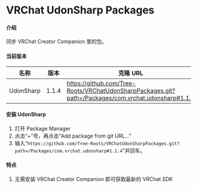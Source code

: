 # VRChat UdonSharp Packages

#### 介绍

同步 VRChat Creator Companion 里的包。

#### 当前版本

| 名称      | 版本  | 克隆 URL                                                                                |
| --------- | ----- | --------------------------------------------------------------------------------------- |
| UdonSharp | 1.1.4 | https://github.com/Tree-Roots/VRChatUdonSharpPackages.git?path=/Packages/com.vrchat.udonsharp#1.1.4 |

#### 安装 UdonSharp

1. 打开 Package Manager
2. 点击“+”号，再点击“Add package from git URL...”
3. 输入“`https://github.com/Tree-Roots/VRChatUdonSharpPackages.git?path=/Packages/com.vrchat.udonsharp#1.1.4`”并回车。

#### 特点

1. 无需安装 VRChat Creator Companion 即可获取最新的 VRChat SDK
